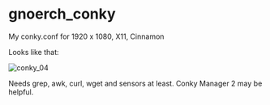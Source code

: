 # gnoerch_conky
My conky.conf for 1920 x 1080, X11, Cinnamon

Looks like that:

![conky_04](https://github.com/gnoerch/gnoerch_conky/assets/159656914/6f72f784-a37c-4c82-8946-e5b77454860d)


Needs grep, awk, curl, wget and sensors at least.  Conky Manager 2 may be helpful.



